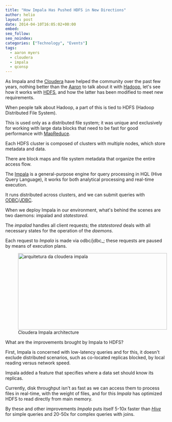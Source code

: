 ```yaml
---
title: "How Impala Has Pushed HDFS in New Directions"
author: helio
layout: post
date: 2014-04-10T16:05:02+00:00
embed:
seo_follow:
seo_noindex:
categories: ["Technology", "Events"]
tags:
  - aaron myers
  - cloudera
  - impala
  - qconsp
---
```


As Impala and the [Cloudera][1] have helped the community over the past few years, nothing better than the <a title="Aaron Myers" href="https://twitter.com/atm" target="_blank">Aaron</a> to talk about it with <a title="Hadoop" href="http://hadoop.apache.org/" target="_blank">Hadoop</a>, let's see how it works with <a title="HDFS" href="http://hadoop.apache.org/docs/r1.2.1/hdfs_design.html" target="_blank">HDFS</a>, and how the latter has been modified to meet new requirements.

When people talk about Hadoop, a part of this is tied to HDFS (Hadoop Distributed File System).

This is used only as a distributed file system; it was unique and exclusively for working with large data blocks that need to be fast for good performance with <a title="MapReduce" href="http://en.wikipedia.org/wiki/MapReduce" target="_blank">MapReduce</a>.

Each HDFS cluster is composed of clusters with multiple nodes, which store metadata and data.

There are block maps and file system metadata that organize the entire access flow.

The <a title="Impala" href="http://en.wikipedia.org/wiki/Cloudera_Impala" target="_blank">Impala</a> is a general-purpose engine for query processing in HQL (Hive Query Language), it works for both analytical processing and real-time execution.

It runs distributed across clusters, and we can submit queries with <a title="Open Database Connectivity" href="http://en.wikipedia.org/wiki/ODBC" target="_blank">ODBC</a>/<a title="Java Database Connectivity" href="http://en.wikipedia.org/wiki/JDBC" target="_blank">JDBC</a>.

When we deploy Impala in our environment, what's behind the scenes are two daemons: impalad and _statestored_.

The _impalad_ handles all client requests; the _statestored_ deals with all necessary states for the operation of the _daemons_.

Each request to _Impala_ is made via odbc/jdbc\_; these requests are paused by means of execution plans. <figure id="attachment_831" style="width: 468px" class="wp-caption aligncenter"> [<img class="size-full wp-image-831" alt="arquitetura da cloudera impala" src="/uploads/2014/04/cloudera_impala.jpg" width="468" height="240" srcset="/uploads/2014/04/cloudera_impala.jpg 468w, /uploads/2014/04/cloudera_impala-300x153.jpg 300w" sizes="(max-width: 468px) 100vw, 468px" />][2]<figcaption class="wp-caption-text">Cloudera Impala architecture</figcaption></figure> What are the improvements brought by Impala to HDFS?

First, Impala is concerned with low-latency queries and for this, it doesn't exclude distributed scenarios, such as co-located replicas blocked, by local reading versus network speed.

Impala added a feature that specifies where a data set should know its replicas.

Currently, disk throughput isn't as fast as we can access them to process files in real-time, with the weight of files, and for this _Impala_ has optimized HDFS to read directly from main memory.

By these and other improvements _Impala_ puts itself 5-10x faster than <a title="Hive" href="http://hive.apache.org/" target="_blank"><em>Hive</em></a> for simple queries and 20-50x for complex queries with joins.

[2]: /uploads/2014/04/cloudera_impala.jpg
[1]: http://www.cloudera.com/content/cloudera/en/home.html "cloudera"
